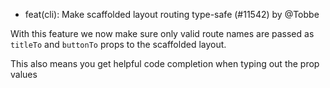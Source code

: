 - feat(cli): Make scaffolded layout routing type-safe (#11542) by @Tobbe

With this feature we now make sure only valid route names are passed as `titleTo` and `buttonTo` props to the scaffolded layout.

This also means you get helpful code completion when typing out the prop values
